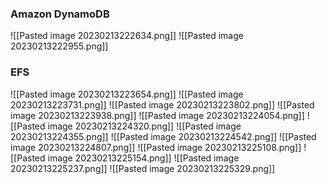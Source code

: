 ### Amazon DynamoDB
![[Pasted image 20230213222634.png]]
![[Pasted image 20230213222955.png]]

### EFS

![[Pasted image 20230213223654.png]]
![[Pasted image 20230213223731.png]]
![[Pasted image 20230213223802.png]]
![[Pasted image 20230213223938.png]]
![[Pasted image 20230213224054.png]]
![[Pasted image 20230213224320.png]]
![[Pasted image 20230213224355.png]]
![[Pasted image 20230213224542.png]]
![[Pasted image 20230213224807.png]]
![[Pasted image 20230213225108.png]]
![[Pasted image 20230213225154.png]]
![[Pasted image 20230213225237.png]]
![[Pasted image 20230213225329.png]]
